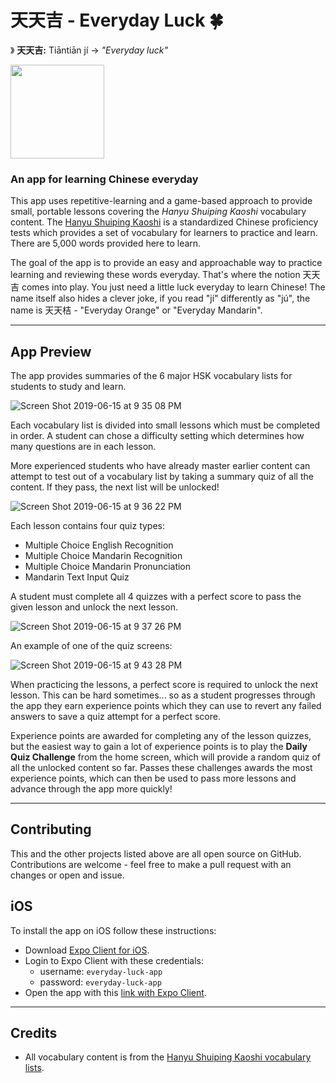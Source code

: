 # 天天吉 - Everyday Luck 🍀

》 **天天吉:** Tiāntiān jí -> _"Everyday luck"_

<img src="https://user-images.githubusercontent.com/18126719/59624561-a0fc6580-9169-11e9-868d-12a20cdf7ca6.png" width="150">

### An app for learning Chinese everyday

This app uses repetitive-learning and a game-based approach to provide small, portable lessons covering the _Hanyu Shuiping Kaoshi_ vocabulary content. The [Hanyu Shuiping Kaoshi](https://en.wikipedia.org/wiki/Hanyu_Shuiping_Kaoshi) is a standardized Chinese proficiency tests which provides a set of vocabulary for learners to practice and learn. There are 5,000 words provided here to learn.

The goal of the app is to provide an easy and approachable way to practice learning and reviewing these words everyday. That's where the notion 天天吉 comes into play. You just need a little luck everyday to learn Chinese! The name itself also hides a clever joke, if you read "jí" differently as "jú", the name is 天天桔 - "Everyday Orange" or "Everyday Mandarin".

---

## App Preview

The app provides summaries of the 6 major HSK vocabulary lists for students to study and learn.

![Screen Shot 2019-06-15 at 9 35 08 PM](https://user-images.githubusercontent.com/18126719/59552127-871a2180-8fb5-11e9-9259-77f52b74c6e5.png)

Each vocabulary list is divided into small lessons which must be completed in order. A student can chose a difficulty setting which determines how many questions are in each lesson.

More experienced students who have already master earlier content can attempt to test out of a vocabulary list by taking a summary quiz of all the content. If they pass, the next list will be unlocked!

![Screen Shot 2019-06-15 at 9 36 22 PM](https://user-images.githubusercontent.com/18126719/59552141-a7e27700-8fb5-11e9-864c-e3356e52397c.png)

Each lesson contains four quiz types:

- Multiple Choice English Recognition
- Multiple Choice Mandarin Recognition
- Multiple Choice Mandarin Pronunciation
- Mandarin Text Input Quiz

A student must complete all 4 quizzes with a perfect score to pass the given lesson and unlock the next lesson.

![Screen Shot 2019-06-15 at 9 37 26 PM](https://user-images.githubusercontent.com/18126719/59552155-cc3e5380-8fb5-11e9-9620-ef0ee5d73dd6.png)

An example of one of the quiz screens:

![Screen Shot 2019-06-15 at 9 43 28 PM](https://user-images.githubusercontent.com/18126719/59552216-a49bbb00-8fb6-11e9-89ff-eea2aaf7da01.png)

When practicing the lessons, a perfect score is required to unlock the next lesson. This can be hard sometimes... so as a student progresses through the app they earn experience points which they can use to revert any failed answers to save a quiz attempt for a perfect score.

Experience points are awarded for completing any of the lesson quizzes, but the easiest way to gain a lot of experience points is to play the **Daily Quiz Challenge** from the home screen, which will provide a random quiz of all the unlocked content so far. Passes these challenges awards the most experience points, which can then be used to pass more lessons and advance through the app more quickly!

---

## Contributing

This and the other projects listed above are all open source on GitHub. Contributions are welcome - feel free to make a pull request with an changes or open and issue.

## iOS

To install the app on iOS follow these instructions:

* Download [Expo Client for iOS](https://apps.apple.com/us/app/expo-client/id982107779).
* Login to Expo Client with these credentials:
  * username: `everyday-luck-app`
  * password: `everyday-luck-app`
* Open the app with this [link with Expo Client](https://exp.host/@everyday-luck-app/everyday-luck?release-channel=production-34.0.0).

---

## Credits

- All vocabulary content is from the [Hanyu Shuiping Kaoshi vocabulary lists](https://en.wikipedia.org/wiki/Hanyu_Shuiping_Kaoshi).
